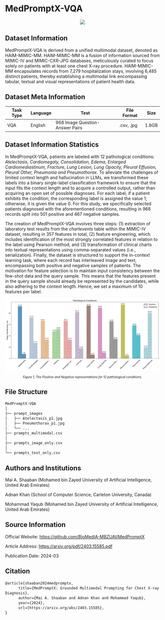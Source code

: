 # MedPromptX-VQA

<div align="center">
    <a href="https://github.com/openmedlab/"><img width="700px" height="auto" src="appendix/Med-Prompt-X.jpg"></a>
</div>
<p style="text-align:center;font-size:10px;"><em></em></p>

## Dataset Information

MedPromptX-VQA is derived from a unified multimodal dataset, denoted as HAIM-MIMIC-MM. HAIM-MIMIC-MM is a fusion of information sourced from MIMIC-IV and MIMIC-CXR-JPG databases, meticulously curated to focus solely on patients with at least one chest X-ray procedure. HAIM-MIMIC-MM encapsulates records from 7,279 hospitalization stays, involving 6,485 distinct patients, thereby establishing a multimodal link encompassing tabular, textual and visual representations of patient health data.

## Dataset Meta Information

| Task Type | Language | Test                            | File Format | Size |
|-----------|----------|---------------------------------|-------------|------|
| VQA       | English  | 968 Image Question-Answer Pairs | .csv, .jpg  | 1.8GB |


## Dataset Information Statistics

In MedPromptX-VQA, patients are labeled with 12 pathological conditions: _Atelectasis, Cardiomegaly, Consolidation, Edema, Enlarged Cardiomediastinum, Fracture, Lung Lesion, Lung Opacity, Pleural Effusion, Pleural Other, Pneumonia and Pneumothorax_. To alleviate the challenges of limited context length and hallucination in LLMs, we transformed these labels into a binary single-label classification framework to ensure that the input fits the context length and to acquire a controlled output, rather than acquiring an open set of possible diagnoses. For each label, if a patient exhibits the condition, the corresponding label is assigned the value 1; otherwise, it is given the value 0. For this study, we specifically selected patients diagnosed with the aforementioned conditions, resulting in 968 records split into 501 positive and 467 negative samples.

The creation of MedPromptX-VQA involves three steps: (1) extraction of laboratory test results from the _chartevents_ table within the MIMIC-IV dataset, resulting in 357 features in total, (2) feature engineering, which includes identification of the most strongly correlated features in relation to the label using Pearson method, and (3) transformation of clinical charts into textual representations using comma-separated values (i.e., serialization). Finally, the dataset is structured to support the in-context learning task, where each record has interleaved image and text, encompassing both positive and negative samples of patients. The motivation for feature selection is to maintain input consistency between the few-shot data and the query sample. This means that the features present in the query sample should already be represented by the candidates, while also adhering to the context length. Hence, we set a maximum of 10 features per label.

<div align="center">
    <a href="https://github.com/openmedlab/"><img width="700px" height="auto" src="appendix/MedPromptX-VQA_class_distribution.jpg"></a>
</div>
<p style="text-align:center;font-size:10px;"><em>Figure 1, The Positive and Negative representations for 12 pathological conditions.</em></p>

## File Structure

``` 
MedPromptX-VQA
│
├── prompt_images
│   ├── Atelectasis_p1.jpg
│   ├── Pneumothorax_p1.jpg
│   └── ...
├── prompts_multimodal.csv
│
├── prompts_image_only.csv
│
└── prompts_text_only.csv
```

## Authors and Institutions

Mai A. Shaaban (Mohamed bin Zayed University of Artificial Intelligence, United Arab Emirates)

Adnan Khan (School of Computer Science, Carleton University, Canada)

Mohammad Yaqub (Mohamed bin Zayed University of Artificial Intelligence, United Arab Emirates)

## Source Information

Official Website: https://github.com/BioMedIA-MBZUAI/MedPromptX

Article Address: https://arxiv.org/pdf/2403.15585.pdf

Publication Date: 2024-03

## Citation

``` 
@article{shaaban2024medpromptx,
      title={MedPromptX: Grounded Multimodal Prompting for Chest X-ray Diagnosis}, 
      author={Mai A. Shaaban and Adnan Khan and Mohammad Yaqub},
      year={2024},
      url={https://arxiv.org/abs/2403.15585},
}
```
